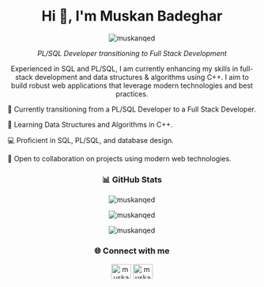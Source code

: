 <h1 align="center">Hi 👋, I'm Muskan Badeghar</h1> <p align="center"> <img src="https://komarev.com/ghpvc/?username=muskanqed&label=Profile%20views&color=0e75b6&style=flat" alt="muskanqed" /> </p> <p align="center"> <em>PL/SQL Developer transitioning to Full Stack Development</em> </p> <p align="center"> Experienced in SQL and PL/SQL, I am currently enhancing my skills in full-stack development and data structures & algorithms using C++. I aim to build robust web applications that leverage modern technologies and best practices. </p>

🚀 Currently transitioning from a PL/SQL Developer to a Full Stack Developer.

🌱 Learning Data Structures and Algorithms in C++.

💻 Proficient in SQL, PL/SQL, and database design.

🔗 Open to collaboration on projects using modern web technologies.

<h3 align="center">📊 GitHub Stats</h3> <p align="center"> <img src="https://github-readme-stats.vercel.app/api?username=muskanqed&show_icons=true&theme=radical" alt="muskanqed" /> </p> <p align="center"> <img src="https://github-readme-stats.vercel.app/api/top-langs?username=muskanqed&show_icons=true&locale=en&layout=compact&theme=radical" alt="muskanqed" /> </p> <p align="center"> <img src="https://github-readme-stats.vercel.app/api?username=muskanqed&show_icons=true&theme=radical&cache_seconds=86400" alt="muskanqed" /> </p>
<h3 align="center">🌐 Connect with me</h3> <p align="center"> 
<a href="https://x.com/muskan_qed" target="blank"><img align="center" src="https://raw.githubusercontent.com/rahuldkjain/github-profile-readme-generator/master/src/images/icons/Social/twitter.svg" alt="muskanqed" height="30" width="40" /></a>
<a href="https://www.linkedin.com/in/muskan-badeghar-65aa6a176/" target="blank"><img align="center" src="https://raw.githubusercontent.com/rahuldkjain/github-profile-readme-generator/master/src/images/icons/Social/linked-in-alt.svg" alt="muskan-badeghar-65aa6a176" height="30" width="40" /></a>
</p>
